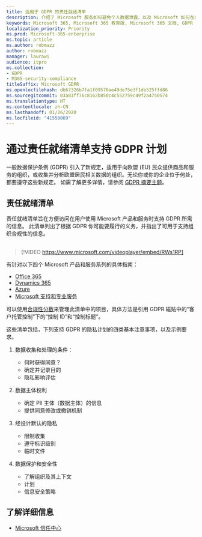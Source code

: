 ```yaml
---
title: 适用于 GDPR 的责任就绪清单
description: 介绍了 Microsoft 服务如何避免个人数据泄露，以及 Microsoft 如何在出现数据泄露时响应和通知用户。
keywords: Microsoft 365, Microsoft 365 教育版, Microsoft 365 文档, GDPR
localization_priority: Priority
ms.prod: Microsoft-365-enterprise
ms.topic: article
ms.author: robmazz
author: robmazz
manager: laurawi
audience: itpro
ms.collection:
- GDPR
- M365-security-compliance
titleSuffix: Microsoft GDPR
ms.openlocfilehash: db67326b7fa1f09576ae49de75e3f1de525ffd86
ms.sourcegitcommit: 03a83ff76c8162b850c4c552759c49f2a4750574
ms.translationtype: HT
ms.contentlocale: zh-CN
ms.lasthandoff: 01/26/2020
ms.locfileid: "41558069"
---
```

# <a name="support-your-gdpr-program-with-accountability-readiness-checklists"></a>通过责任就绪清单支持 GDPR 计划

一般数据保护条例 (GDPR) 引入了新规定，适用于向欧盟 (EU) 民众提供商品和服务的组织，或收集并分析欧盟居民相关数据的组织。无论你或你的企业位于何处，都要遵守这些新规定。 如需了解更多详情，请参阅 [GDPR 摘要主题](gdpr.md)。

## <a name="accountability-readiness-checklists"></a>责任就绪清单

责任就绪清单旨在方便访问在用户使用 Microsoft 产品和服务时支持 GDPR 所需的信息。 此清单列出了根据 GDPR 你可能要履行的义务，并指出了可用于支持组织合规性的信息。 <br><br>

> [!VIDEO https://www.microsoft.com/videoplayer/embed/RWs1RP] 

有针对以下四个 Microsoft 产品和服务系列的具体指南：

- [Office 365](gdpr-arc-Office365.md)
- [Dynamics 365](gdpr-arc-Dynamics365.md)
- [Azure](gdpr-arc-Azure.md)
- [Microsoft 支持和专业服务](gdpr-arc-prof-services.md)

可以使用[合规性分数](compliance-score.md)来管理此清单中的项目，具体方法是引用 GDPR 磁贴中的“客户托管控制”下的“控制 ID”和“控制标题”。

这些清单包括，下列支持 GDPR 的隐私计划的四类基本注意事项，以及示例要求。

1. 数据收集和处理的条件：

    - 何时获得同意？  
    - 确定并记录目的  
    - 隐私影响评估

2. 数据主体权利  

    - 确定 PII 主体（数据主体）的信息  
    - 提供同意修改或撤销机制

3. 经设计默认的隐私  

    - 限制收集  
    - 遵守标识级别  
    - 临时文件

4. 数据保护和安全性  

    - 了解组织及其上下文  
    - 计划  
    - 信息安全策略

## <a name="learn-more"></a>了解详细信息

- [Microsoft 信任中心](https://www.microsoft.com/TrustCenter/Privacy/gdpr/default.aspx)
